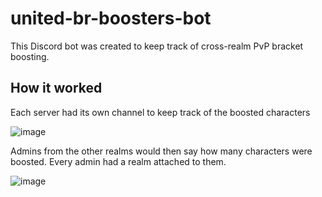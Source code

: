 # united-br-boosters-bot

This Discord bot was created to keep track of cross-realm PvP bracket boosting.

## How it worked

Each server had its own channel to keep track of the boosted characters

![image](https://github.com/sandervspl/united-br-boosters-bot/assets/4492636/db97c4b0-ec8d-4760-819b-96d3bc0dd88b)

Admins from the other realms would then say how many characters were boosted. Every admin had a realm attached to them.

![image](https://github.com/sandervspl/united-br-boosters-bot/assets/4492636/2d82cf8e-89bc-4e10-9a70-4773e0a6e2d2)
